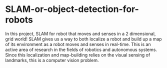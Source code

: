 # SLAM-or-object-detection-for-robots
 In this project,  SLAM for robot that moves and senses in a 2 dimensional, grid world!  SLAM gives us a way to both localize a robot and build up a map of its environment as a robot moves and senses in real-time. This is an active area of research in the fields of robotics and autonomous systems. Since this localization and map-building relies on the visual sensing of landmarks, this is a computer vision problem.
